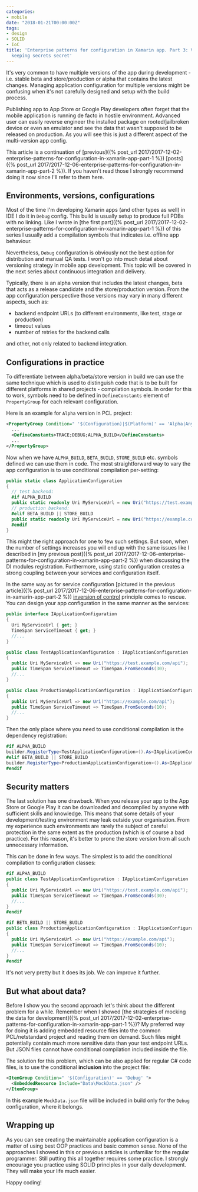 ```yaml
---
categories:
- mobile
date: "2018-01-21T00:00:00Z"
tags:
- design
- SOLID
- IoC
title: 'Enterprise patterns for configuration in Xamarin app. Part 3: Versioning and
  keeping secrets secret'
---
```

It's very common to have multiple versions of the app during development - i.e. stable beta and store/production or alpha that contains the latest changes. Managing application configuration for multiple versions might be confusing when it's not carefully designed and setup with the build process.

Publishing app to App Store or Google Play developers often forget that the mobile application is running de facto in hostile environment. Advanced user can easily reverse engineer the installed package on rooted/jailbroken device or even an emulator and see the data that wasn't supposed to be released on production. As you will see this is just a different aspect of the multi-version app config.

This article is a continuation of [previous]({% post_url 2017/2017-12-02-enterprise-patterns-for-configuration-in-xamarin-app-part-1 %}) [posts]({% post_url 2017/2017-12-06-enterprise-patterns-for-configuration-in-xamarin-app-part-2 %}). If you haven't read those I strongly recommend doing it now since I'll refer to them here.


## Environments, versions, configurations

Most of the time I'm developing Xamarin apps (and other types as well) in IDE I do it in `Debug` config. This build is usually setup to produce full PDBs with no linking. Like I wrote in [the first part]({% post_url 2017/2017-12-02-enterprise-patterns-for-configuration-in-xamarin-app-part-1 %}) of this series I usually add a compilation symbols that indicates i.e. offline app behaviour.

Nevertheless, `Debug` configuration is obviously not the best option for distribution and manual QA tests. I won't go into much detail about versioning strategy in mobile app development. This topic will be covered in the next series about continuous integration and delivery.

Typically, there is an alpha version that includes the latest changes, beta that acts as a release candidate and the store/production version. From the app configuration perspective those versions may vary in many different aspects, such as:

* backend endpoint URLs (to different environments, like test, stage or production)
* timeout values
* number of retries for the backend calls

and other, not only related to backend integration.

## Configurations in practice

To differentiate between alpha/beta/store version in build we can use the same technique which is used to distinguish code that is to be built for different platforms in shared projects - compilation symbols. In order for this to work, symbols need to be defined in `DefineConstants` element of `PropertyGroup` for each relevant configuration.

Here is an example for `Alpha` version in PCL project:

```xml
<PropertyGroup Condition=" '$(Configuration)|$(Platform)' == 'Alpha|AnyCPU' ">
  ...
  <DefineConstants>TRACE;DEBUG;ALPHA_BUILD</DefineConstants>
  ...
</PropertyGroup>
```

Now when we have `ALPHA_BUILD`, `BETA_BUILD`, `STORE_BUILD` etc. symbols defined we can use them in code. The most straightforward way to vary the app configuration is to use conditional compilation per-setting:

```csharp
public static class ApplicationConfiguration
{
  // test backend:
  #if ALPHA_BUILD
  public static readonly Uri MyServiceUrl = new Uri("https://test.example.com/api");
  // production backend:
  #elif BETA_BUILD || STORE_BUILD
  public static readonly Uri MyServiceUrl = new Uri("https://example.com/api");
  #endif
}
```

This might the right approach for one to few such settings. But soon, when the number of settings increases you will end up with the same issues like I described in [my previous post]({% post_url 2017/2017-12-06-enterprise-patterns-for-configuration-in-xamarin-app-part-2 %}) when discussing the DI modules registration. Furthermore, using static configuration creates a strong coupling between your services and configuration itself.

In the same way as for service configuration [pictured in the previous article]({% post_url 2017/2017-12-06-enterprise-patterns-for-configuration-in-xamarin-app-part-2 %}) [inversion of control](https://en.wikipedia.org/wiki/Inversion_of_control) principle comes to rescue. You can design your app configuration in the same manner as the services:

```csharp
public interface IApplicationConfiguration
{
  Uri MyServiceUrl { get; }
  TimeSpan ServiceTimeout { get; }
  //...
}

public class TestApplicationConfiguration : IApplicationConfiguration
{
  public Uri MyServiceUrl => new Uri("https://test.example.com/api");
  public TimeSpan ServiceTimeout => TimeSpan.FromSeconds(30);
  //...
}

public class ProductionApplicationConfiguration : IApplicationConfiguration
{
  public Uri MyServiceUrl => new Uri("https://example.com/api");
  public TimeSpan ServiceTimeout => TimeSpan.FromSeconds(10);
  //...
}
```

Then the only place where you need to use conditional compilation is the dependency registration:

```csharp
#if ALPHA_BUILD
builder.RegisterType<TestApplicationConfiguration>().As<IApplicationConfiguration>().SingleInstance();
#elif BETA_BUILD || STORE_BUILD
builder.RegisterType<ProductionApplicationConfiguration>().As<IApplicationConfiguration>().SingleInstance();
#endif
```

## Security matters

The last solution has one drawback. When you release your app to the App Store or Google Play it can be downloaded and decompiled by anyone with sufficient skills and knowledge. This means that some details of your development/testing environment may leak outside your organisation. From my experience such environments are rarely the subject of careful protection in the same extent as the production (which is of course a bad practice). For this reason, it's better to prone the store version from all such unnecessary information.

This can be done in few ways. The simplest is to add the conditional compilation to configuration classes:

```csharp
#if ALPHA_BUILD
public class TestApplicationConfiguration : IApplicationConfiguration
{
  public Uri MyServiceUrl => new Uri("https://test.example.com/api");
  public TimeSpan ServiceTimeout => TimeSpan.FromSeconds(30);
  //...
}
#endif

#if BETA_BUILD || STORE_BUILD
public class ProductionApplicationConfiguration : IApplicationConfiguration
{
  public Uri MyServiceUrl => new Uri("https://example.com/api");
  public TimeSpan ServiceTimeout => TimeSpan.FromSeconds(10);
  //...
}
#endif
```

It's not very pretty but it does its job. We can improve it further.

## But what about data?

Before I show you the second approach let's think about the different problem for a while. Remember when I showed [the strategies of mocking the data for development]({% post_url 2017/2017-12-02-enterprise-patterns-for-configuration-in-xamarin-app-part-1 %})? My preferred way for doing it is adding embedded resource files into the common PCL/netstandard project and reading them on demand. Such files might potentially contain much more sensitive data than your test endpoint URLs. But JSON files cannot have conditional compilation included inside the file.

The solution for this problem, which can be also applied for regular C\# code files, is to use the conditional **inclusion** into the project file:

```xml
<ItemGroup Condition=" '$(Configuration)' == 'Debug' ">
  <EmbeddedResource Include="Data\MockData.json" />
</ItemGroup>
```

In this example `MockData.json` file will be included in build only for the `Debug` configuration, where it belongs.

## Wrapping up

As you can see creating the maintainable application configuration is a matter of using best OOP practices and basic common sense. None of the approaches I showed in this or previous articles is unfamiliar for the regular programmer. Still putting this all together requires some practice. I strongly encourage you practice using SOLID principles in your daily development. They will make your life much easier.

Happy coding!
